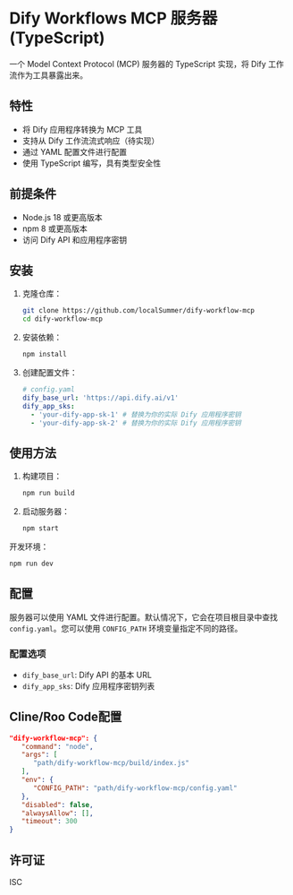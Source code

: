 # Dify Workflows MCP 服务器 (TypeScript)

一个 Model Context Protocol (MCP) 服务器的 TypeScript 实现，将 Dify 工作流作为工具暴露出来。

## 特性

- 将 Dify 应用程序转换为 MCP 工具
- 支持从 Dify 工作流流式响应（待实现）
- 通过 YAML 配置文件进行配置
- 使用 TypeScript 编写，具有类型安全性

## 前提条件

- Node.js 18 或更高版本
- npm 8 或更高版本
- 访问 Dify API 和应用程序密钥

## 安装

1. 克隆仓库：

   ```bash
   git clone https://github.com/localSummer/dify-workflow-mcp
   cd dify-workflow-mcp
   ```

2. 安装依赖：

   ```bash
   npm install
   ```

3. 创建配置文件：
   ```yaml
   # config.yaml
   dify_base_url: 'https://api.dify.ai/v1'
   dify_app_sks:
     - 'your-dify-app-sk-1' # 替换为你的实际 Dify 应用程序密钥
     - 'your-dify-app-sk-2' # 替换为你的实际 Dify 应用程序密钥
   ```

## 使用方法

1. 构建项目：

   ```bash
   npm run build
   ```

2. 启动服务器：
   ```bash
   npm start
   ```

开发环境：

```bash
npm run dev
```

## 配置

服务器可以使用 YAML 文件进行配置。默认情况下，它会在项目根目录中查找 `config.yaml`。您可以使用 `CONFIG_PATH` 环境变量指定不同的路径。

### 配置选项

- `dify_base_url`: Dify API 的基本 URL
- `dify_app_sks`: Dify 应用程序密钥列表

## Cline/Roo Code配置
```json
"dify-workflow-mcp": {
   "command": "node",
   "args": [
      "path/dify-workflow-mcp/build/index.js"
   ],
   "env": {
      "CONFIG_PATH": "path/dify-workflow-mcp/config.yaml"
   },
   "disabled": false,
   "alwaysAllow": [],
   "timeout": 300
}
```

## 许可证

ISC
